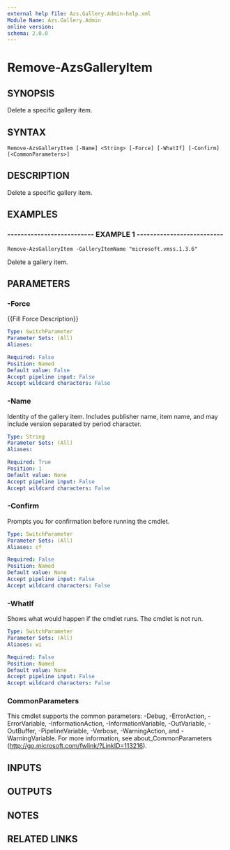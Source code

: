 ```yaml
---
external help file: Azs.Gallery.Admin-help.xml
Module Name: Azs.Gallery.Admin
online version: 
schema: 2.0.0
---
```


# Remove-AzsGalleryItem

## SYNOPSIS
Delete a specific gallery item.

## SYNTAX

```
Remove-AzsGalleryItem [-Name] <String> [-Force] [-WhatIf] [-Confirm] [<CommonParameters>]
```

## DESCRIPTION
Delete a specific gallery item.

## EXAMPLES

### -------------------------- EXAMPLE 1 --------------------------
```
Remove-AzsGalleryItem -GalleryItemName "microsoft.vmss.1.3.6"
```

Delete a gallery item.

## PARAMETERS

### -Force
{{Fill Force Description}}

```yaml
Type: SwitchParameter
Parameter Sets: (All)
Aliases: 

Required: False
Position: Named
Default value: False
Accept pipeline input: False
Accept wildcard characters: False
```

### -Name
Identity of the gallery item.
Includes publisher name, item name, and may include version separated by period character.

```yaml
Type: String
Parameter Sets: (All)
Aliases: 

Required: True
Position: 1
Default value: None
Accept pipeline input: False
Accept wildcard characters: False
```

### -Confirm
Prompts you for confirmation before running the cmdlet.

```yaml
Type: SwitchParameter
Parameter Sets: (All)
Aliases: cf

Required: False
Position: Named
Default value: None
Accept pipeline input: False
Accept wildcard characters: False
```

### -WhatIf
Shows what would happen if the cmdlet runs.
The cmdlet is not run.

```yaml
Type: SwitchParameter
Parameter Sets: (All)
Aliases: wi

Required: False
Position: Named
Default value: None
Accept pipeline input: False
Accept wildcard characters: False
```

### CommonParameters
This cmdlet supports the common parameters: -Debug, -ErrorAction, -ErrorVariable, -InformationAction, -InformationVariable, -OutVariable, -OutBuffer, -PipelineVariable, -Verbose, -WarningAction, and -WarningVariable. For more information, see about_CommonParameters (http://go.microsoft.com/fwlink/?LinkID=113216).

## INPUTS

## OUTPUTS

## NOTES

## RELATED LINKS

